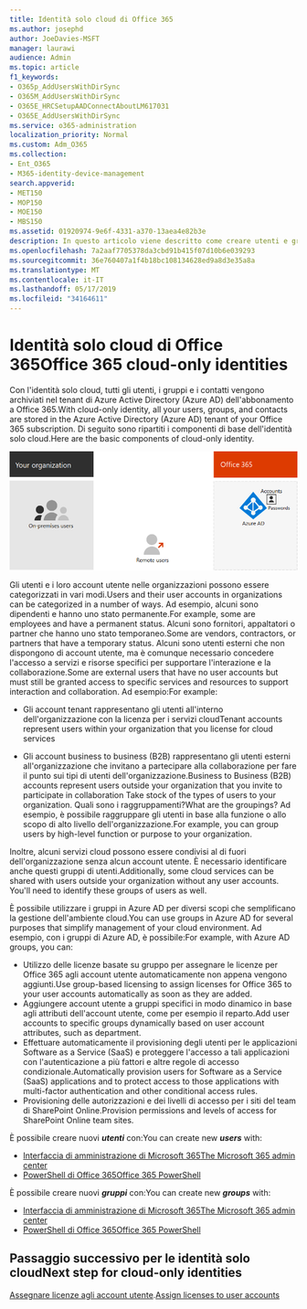 ```yaml
---
title: Identità solo cloud di Office 365
ms.author: josephd
author: JoeDavies-MSFT
manager: laurawi
audience: Admin
ms.topic: article
f1_keywords:
- O365p_AddUsersWithDirSync
- O365M_AddUsersWithDirSync
- O365E_HRCSetupAADConnectAboutLM617031
- O365E_AddUsersWithDirSync
ms.service: o365-administration
localization_priority: Normal
ms.custom: Adm_O365
ms.collection:
- Ent_O365
- M365-identity-device-management
search.appverid:
- MET150
- MOP150
- MOE150
- MBS150
ms.assetid: 01920974-9e6f-4331-a370-13aea4e82b3e
description: In questo articolo viene descritto come creare utenti e gruppi quando la sottoscrizione di Office 365 utilizza identità solo cloud.
ms.openlocfilehash: 7a2aaf7705378da3cbd91b415f07d10b6e039293
ms.sourcegitcommit: 36e760407a1f4b18bc108134628ed9a8d3e35a8a
ms.translationtype: MT
ms.contentlocale: it-IT
ms.lasthandoff: 05/17/2019
ms.locfileid: "34164611"
---
```

# <a name="office-365-cloud-only-identities"></a><span data-ttu-id="b738a-103">Identità solo cloud di Office 365</span><span class="sxs-lookup"><span data-stu-id="b738a-103">Office 365 cloud-only identities</span></span>

<span data-ttu-id="b738a-104">Con l'identità solo cloud, tutti gli utenti, i gruppi e i contatti vengono archiviati nel tenant di Azure Active Directory (Azure AD) dell'abbonamento a Office 365.</span><span class="sxs-lookup"><span data-stu-id="b738a-104">With cloud-only identity, all your users, groups, and contacts are stored in the Azure Active Directory (Azure AD) tenant of your Office 365 subscription.</span></span> <span data-ttu-id="b738a-105">Di seguito sono ripartiti i componenti di base dell'identità solo cloud.</span><span class="sxs-lookup"><span data-stu-id="b738a-105">Here are the basic components of cloud-only identity.</span></span>
 
![](./media/about-office-365-identity/cloud-only-identity.png)

<span data-ttu-id="b738a-106">Gli utenti e i loro account utente nelle organizzazioni possono essere categorizzati in vari modi.</span><span class="sxs-lookup"><span data-stu-id="b738a-106">Users and their user accounts in organizations can be categorized in a number of ways.</span></span> <span data-ttu-id="b738a-107">Ad esempio, alcuni sono dipendenti e hanno uno stato permanente.</span><span class="sxs-lookup"><span data-stu-id="b738a-107">For example, some are employees and have a permanent status.</span></span> <span data-ttu-id="b738a-108">Alcuni sono fornitori, appaltatori o partner che hanno uno stato temporaneo.</span><span class="sxs-lookup"><span data-stu-id="b738a-108">Some are vendors, contractors, or partners that have a temporary status.</span></span> <span data-ttu-id="b738a-109">Alcuni sono utenti esterni che non dispongono di account utente, ma è comunque necessario concedere l'accesso a servizi e risorse specifici per supportare l'interazione e la collaborazione.</span><span class="sxs-lookup"><span data-stu-id="b738a-109">Some are external users that have no user accounts but must still be granted access to specific services and resources to support interaction and collaboration.</span></span> <span data-ttu-id="b738a-110">Ad esempio:</span><span class="sxs-lookup"><span data-stu-id="b738a-110">For example:</span></span>

- <span data-ttu-id="b738a-111">Gli account tenant rappresentano gli utenti all'interno dell'organizzazione con la licenza per i servizi cloud</span><span class="sxs-lookup"><span data-stu-id="b738a-111">Tenant accounts represent users within your organization that you license for cloud services</span></span>

- <span data-ttu-id="b738a-112">Gli account business to business (B2B) rappresentano gli utenti esterni all'organizzazione che invitano a partecipare alla collaborazione per fare il punto sui tipi di utenti dell'organizzazione.</span><span class="sxs-lookup"><span data-stu-id="b738a-112">Business to Business (B2B) accounts represent users outside your organization that you invite to participate in collaboration Take stock of the types of users to your organization.</span></span> <span data-ttu-id="b738a-113">Quali sono i raggruppamenti?</span><span class="sxs-lookup"><span data-stu-id="b738a-113">What are the groupings?</span></span> <span data-ttu-id="b738a-114">Ad esempio, è possibile raggruppare gli utenti in base alla funzione o allo scopo di alto livello dell'organizzazione.</span><span class="sxs-lookup"><span data-stu-id="b738a-114">For example, you can group users by high-level function or purpose to your organization.</span></span>

<span data-ttu-id="b738a-p104">Inoltre, alcuni servizi cloud possono essere condivisi al di fuori dell'organizzazione senza alcun account utente. È necessario identificare anche questi gruppi di utenti.</span><span class="sxs-lookup"><span data-stu-id="b738a-p104">Additionally, some cloud services can be shared with users outside your organization without any user accounts. You'll need to identify these groups of users as well.</span></span>

<span data-ttu-id="b738a-117">È possibile utilizzare i gruppi in Azure AD per diversi scopi che semplificano la gestione dell'ambiente cloud.</span><span class="sxs-lookup"><span data-stu-id="b738a-117">You can use groups in Azure AD for several purposes that simplify management of your cloud environment.</span></span> <span data-ttu-id="b738a-118">Ad esempio, con i gruppi di Azure AD, è possibile:</span><span class="sxs-lookup"><span data-stu-id="b738a-118">For example, with Azure AD groups, you can:</span></span>

- <span data-ttu-id="b738a-119">Utilizzo delle licenze basate su gruppo per assegnare le licenze per Office 365 agli account utente automaticamente non appena vengono aggiunti.</span><span class="sxs-lookup"><span data-stu-id="b738a-119">Use group-based licensing to assign licenses for Office 365 to your user accounts automatically as soon as they are added.</span></span>
- <span data-ttu-id="b738a-120">Aggiungere account utente a gruppi specifici in modo dinamico in base agli attributi dell'account utente, come per esempio il reparto.</span><span class="sxs-lookup"><span data-stu-id="b738a-120">Add user accounts to specific groups dynamically based on user account attributes, such as department.</span></span>
- <span data-ttu-id="b738a-121">Effettuare automaticamente il provisioning degli utenti per le applicazioni Software as a Service (SaaS) e proteggere l'accesso a tali applicazioni con l'autenticazione a più fattori e altre regole di accesso condizionale.</span><span class="sxs-lookup"><span data-stu-id="b738a-121">Automatically provision users for Software as a Service (SaaS) applications and to protect access to those applications with multi-factor authentication and other conditional access rules.</span></span>
- <span data-ttu-id="b738a-122">Provisioning delle autorizzazioni e dei livelli di accesso per i siti del team di SharePoint Online.</span><span class="sxs-lookup"><span data-stu-id="b738a-122">Provision permissions and levels of access for SharePoint Online team sites.</span></span>

<span data-ttu-id="b738a-123">È possibile creare nuovi ***utenti*** con:</span><span class="sxs-lookup"><span data-stu-id="b738a-123">You can create new ***users*** with:</span></span>

- [<span data-ttu-id="b738a-124">Interfaccia di amministrazione di Microsoft 365</span><span class="sxs-lookup"><span data-stu-id="b738a-124">The Microsoft 365 admin center</span></span>](https://docs.microsoft.com/office365/admin/add-users/add-users)
- [<span data-ttu-id="b738a-125">PowerShell di Office 365</span><span class="sxs-lookup"><span data-stu-id="b738a-125">Office 365 PowerShell</span></span>](https://docs.microsoft.com/office365/enterprise/powershell/create-user-accounts-with-office-365-powershell)

<span data-ttu-id="b738a-126">È possibile creare nuovi ***gruppi*** con:</span><span class="sxs-lookup"><span data-stu-id="b738a-126">You can create new ***groups*** with:</span></span>

- [<span data-ttu-id="b738a-127">Interfaccia di amministrazione di Microsoft 365</span><span class="sxs-lookup"><span data-stu-id="b738a-127">The Microsoft 365 admin center</span></span>](https://docs.microsoft.com/office365/admin/create-groups/create-groups)
- [<span data-ttu-id="b738a-128">PowerShell di Office 365</span><span class="sxs-lookup"><span data-stu-id="b738a-128">Office 365 PowerShell</span></span>](https://docs.microsoft.com/office365/enterprise/powershell/manage-office-365-groups-with-powershell)


## <a name="next-step-for-cloud-only-identities"></a><span data-ttu-id="b738a-129">Passaggio successivo per le identità solo cloud</span><span class="sxs-lookup"><span data-stu-id="b738a-129">Next step for cloud-only identities</span></span>

<span data-ttu-id="b738a-130">[Assegnare licenze agli account utente](assign-licenses-to-user-accounts.md).</span><span class="sxs-lookup"><span data-stu-id="b738a-130">[Assign licenses to user accounts](assign-licenses-to-user-accounts.md)</span></span>
